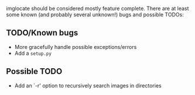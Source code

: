 imglocate should be considered mostly feature complete.
There are at least some known (and probably several unknown!) bugs and
possible TODOs:


## TODO/Known bugs

 - More gracefully handle possible exceptions/errors
 - Add a `setup.py`


## Possible TODO

 - Add an `-r' option to recursively search images in directories
